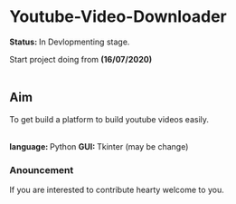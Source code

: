 # Youtube-Video-Downloader

<b>Status: </b>In Devlopmenting stage.<br>

Start project doing from <b>(16/07/2020)</b>
<br><br>
## Aim

To get build a platform to build youtube videos easily.
<br><br>

<b>language: </b>Python
<b>GUI: </b>Tkinter (may be change)
### Anouncement
If you are interested to contribute hearty welcome to you.<br><br>
